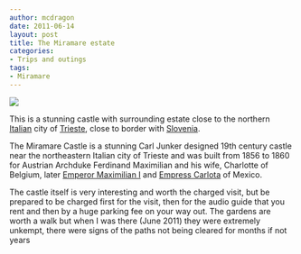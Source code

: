 ```yaml
---
author: mcdragon
date: 2011-06-14
layout: post
title: The Miramare estate
categories:
- Trips and outings
tags:
- Miramare
---
```


![](https://img.mcdowell.si/2011/06/miramare-1.jpg)

This is a stunning castle with surrounding estate close to the northern [Italian](https://en.wikipedia.org/wiki/Italy) city of [Trieste](https://en.wikipedia.org/wiki/Trieste), close to border with [Slovenia](https://en.wikipedia.org/wiki/Slovenia).

The Miramare Castle is a stunning Carl Junker designed 19th century castle near the northeastern Italian city of Trieste and was built from 1856 to 1860 for Austrian Archduke Ferdinand Maximilian and his wife, Charlotte of Belgium, later [Emperor Maximilian I](https://en.wikipedia.org/wiki/Maximilian_I_of_Mexico) and [Empress Carlota](https://en.wikipedia.org/wiki/Charlotte_of_Belgium) of Mexico.

The castle itself is very interesting and worth the charged visit, but be prepared to be charged first for the visit, then for the audio guide that you rent and then by a huge parking fee on your way out. The gardens are worth a walk but when I was there (June 2011) they were extremely unkempt, there were signs of the paths not being cleared for months if not years

